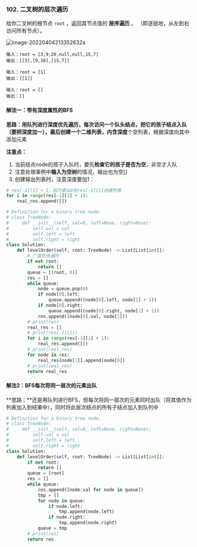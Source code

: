 ### 102. 二叉树的层次遍历

给你二叉树的根节点 `root` ，返回其节点值的 **层序遍历** 。 （即逐层地，从左到右访问所有节点）。

 ![image-20220404213352632](C:\Users\lenovo\AppData\Roaming\Typora\typora-user-images\image-20220404213352632.png)a

```
输入：root = [3,9,20,null,null,15,7]
输出：[[3],[9,20],[15,7]]
```

```
输入：root = [1]
输出：[[1]]
```

```
输入：root = []
输出：[]
```

#### 解法一：带有深度属性的BFS

**思路：**用队列进行深度优先遍历，每次访问一个队头结点，把它的孩子结点入队（要把深度加一），最后创建一个二维列表，内含**深度**个空列表，根据深度向其中添加元素

**注意点：**

1. 当前结点node的孩子入队时，要先**检查它的孩子是否为空**，非空才入队
2. 注意处理事例中**输入为空树**的情况，输出也为空[]
3. 创建输出列表时，注意深度要加1：

```python
# res[-1][1] + 1，因为要从0到res[-1][1]创建列表
for i in range(res[-1][1] + 1):
	real_res.append([])
```



```python
# Definition for a binary tree node.
# class TreeNode:
#     def __init__(self, val=0, left=None, right=None):
#         self.val = val
#         self.left = left
#         self.right = right
class Solution:
    def levelOrder(self, root: TreeNode) -> List[List[int]]:
        # 广度优先遍历
        if not root:
            return []
        queue = [(root, 0)]
        res = []
        while queue:
            node = queue.pop(0)
            if node[0].left:
                queue.append((node[0].left, node[1] + 1))
            if node[0].right:
                queue.append((node[0].right, node[1] + 1))
            res.append((node[0].val, node[1]))
        # print(res)
        real_res = []
        # print(res[-1][1])
        for i in range(res[-1][1] + 1):
            real_res.append([])
        # print(real_res)
        for node in res:
            real_res[node[1]].append(node[0])  
        # print(real_res)
        return real_res
```

#### 解法2：BFS每次将同一层次的元素出队

**思路：**还是用队列进行BFS，但每次将同一层次的元素同时出队（将其值作为列表加入到结果中），同时将此层次结点的所有子结点加入到队列中

```python
# Definition for a binary tree node.
# class TreeNode:
#     def __init__(self, val=0, left=None, right=None):
#         self.val = val
#         self.left = left
#         self.right = right
class Solution:
    def levelOrder(self, root: TreeNode) -> List[List[int]]:
        if not root:
            return []
        queue = [root]
        res = []
        while queue:
            res.append([node.val for node in queue])
            tmp = []
            for node in queue:
                if node.left:
                    tmp.append(node.left)
                if node.right:
                    tmp.append(node.right)
            queue = tmp
        # print(res)
        return res
```

